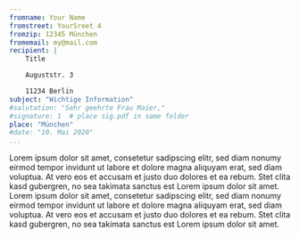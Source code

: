 ```yaml
---
fromname: Your Name
fromstreet: YourSreet 4
fromzip: 12345 München
fromemail: my@mail.com
recipient: |
    Title

    Auguststr. 3

    11234 Berlin
subject: "Wichtige Information"
#salutation: "Sehr geehrte Frau Maier,"
#signature: 1  # place sig.pdf in same folder
place: "München"
#date: "10. Mai 2020"
...
```


Lorem ipsum dolor sit amet, consetetur sadipscing elitr, sed diam nonumy eirmod
tempor invidunt ut labore et dolore magna aliquyam erat, sed diam voluptua. At
vero eos et accusam et justo duo dolores et ea rebum. Stet clita kasd
gubergren, no sea takimata sanctus est Lorem ipsum dolor sit amet. Lorem ipsum
dolor sit amet, consetetur sadipscing elitr, sed diam nonumy eirmod tempor
invidunt ut labore et dolore magna aliquyam erat, sed diam voluptua. At vero
eos et accusam et justo duo dolores et ea rebum. Stet clita kasd gubergren, no
sea takimata sanctus est Lorem ipsum dolor sit amet.
